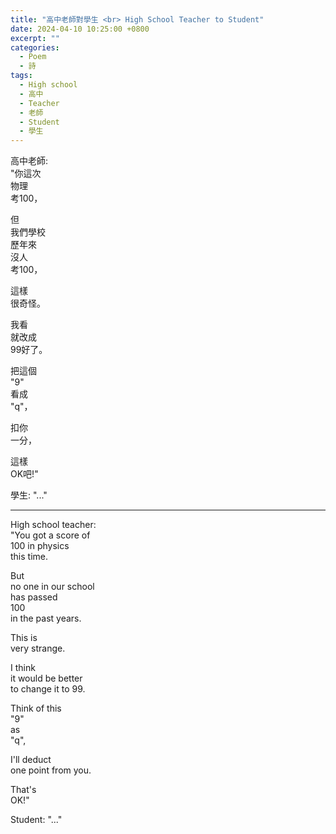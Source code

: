 ```yaml
---
title: "高中老師對學生 <br> High School Teacher to Student"
date: 2024-04-10 10:25:00 +0800
excerpt: ""
categories: 
  - Poem
  - 詩
tags:
  - High school
  - 高中
  - Teacher
  - 老師
  - Student
  - 學生
---
```


高中老師:  
"你這次  
物理  
考100，  

但  
我們學校  
歷年來  
沒人  
考100，  

這樣  
很奇怪。  

我看  
就改成  
99好了。  

把這個  
"9"  
看成  
"q"，  

扣你  
一分，  

這樣  
OK吧!"  

學生: "..."

---

High school teacher:  
"You got a score of  
100 in physics  
this time.

But  
no one in our school  
has passed  
100  
in the past years.

This is  
very strange.

I think  
it would be better  
to change it to 99.

Think of this  
"9"  
as  
"q",

I'll deduct  
one point from you.

That's  
OK!"

Student: "..."

